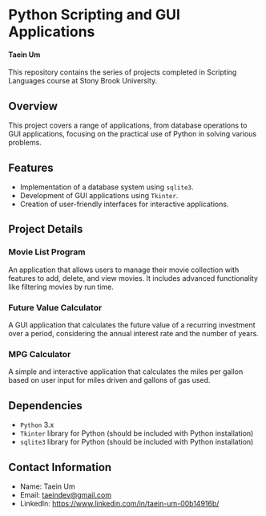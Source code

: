 # Python Scripting and GUI Applications
#### Taein Um
This repository contains the series of projects completed in Scripting Languages course at Stony Brook University.


## Overview
This project covers a range of applications, from database operations to GUI applications, focusing on the practical use of Python in solving various problems.


## Features
- Implementation of a database system using `sqlite3`.
- Development of GUI applications using `Tkinter`.
- Creation of user-friendly interfaces for interactive applications.


## Project Details

### Movie List Program
An application that allows users to manage their movie collection with features to add, delete, and view movies. It includes advanced functionality like filtering movies by run time.


### Future Value Calculator
A GUI application that calculates the future value of a recurring investment over a period, considering the annual interest rate and the number of years.


### MPG Calculator
A simple and interactive application that calculates the miles per gallon based on user input for miles driven and gallons of gas used.


## Dependencies
- `Python` 3.x
- `Tkinter` library for Python (should be included with Python installation)
- `sqlite3` library for Python (should be included with Python installation)


## Contact Information
- Name: Taein Um
- Email: taeindev@gmail.com
- LinkedIn: https://www.linkedin.com/in/taein-um-00b14916b/
